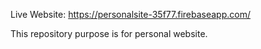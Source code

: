 Live Website: https://personalsite-35f77.firebaseapp.com/

This repository purpose is for personal website. 
